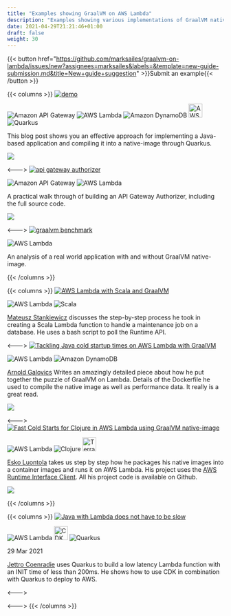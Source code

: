 ```yaml
---
title: "Examples showing GraalVM on AWS Lambda"
description: "Examples showing various implementations of GraalVM native image deployed to AWS Lambda"
date: 2021-04-29T21:21:46+01:00
draft: false
weight: 30
---
```


{{< button href="https://github.com/marksailes/graalvm-on-lambda/issues/new?assignees=marksailes&labels=&template=new-guide-submission.md&title=New+guide+suggestion" >}}Submit an example{{< /button >}}

{{< columns >}}
[<img src="/guides/aws-quarkus-demo.png" alt="demo" class="img-responsive">](https://aws.amazon.com/blogs/architecture/field-notes-optimize-your-java-application-for-aws-lambda-with-quarkus/)

<span><img src="/aws/Arch_App-Integration/Arch_32/Arch_Amazon-API-Gateway_32.svg" title="Amazon API Gateway"></span>
<span><img src="/aws/Arch_Compute/32/Arch_AWS-Lambda_32.svg" title="AWS Lambda"></span>
<span><img src="/aws/Arch_Database/32/Arch_Amazon-DynamoDB_32.svg" title="Amazon DynamoDB"></span>
<span><img src="/aws/sam_squirrel.jpeg" title="AWS SAM" width="32"></span>
<span><img src="/quarkus_icon_rgb_32px_default.png" title="Quarkus"></span>

This blog post shows you an effective approach for implementing a Java-based application and compiling it into a native-image through Quarkus.

[<img src="/github/GitHub-Mark-32px.png">](https://github.com/aws-samples/aws-quarkus-demo/)

<--->
[<img src="/guides/kabisa-tech-blog.png" alt="api gateway authorizer" class="img-responsive">](https://www.kabisa.nl/tech/beat-java-cold-starts-in-aws-lambdas-with-graalvm/)

<span><img src="/aws/Arch_App-Integration/Arch_32/Arch_Amazon-API-Gateway_32.svg" title="Amazon API Gateway"></span>
<span><img src="/aws/Arch_Compute/32/Arch_AWS-Lambda_32.svg" title="AWS Lambda"></span>

A practical walk through of building an API Gateway Authorizer, including the full source code.

[<img src="/github/GitHub-Mark-32px.png">](https://github.com/VR4J/aws-enriching-lambda-authorizer)

<--->
[<img src="/guides/cloudway-gramba.png" alt="graalvm benchmark" class="img-responsive">](https://www.cloudway.be/blog/gramba-graalvm-native-image-runtime-and-toolchain-aws-lambda)

<span><img src="/aws/Arch_Compute/32/Arch_AWS-Lambda_32.svg" title="AWS Lambda"></span>

An analysis of a real world application with and without GraalVM native-image.

{{< /columns >}}

{{< columns >}}
[<img src="/usage/examples/aws-lambda-with-scala-and-graalvm.png" alt="AWS Lambda with Scala and GraalVM" class="img-responsive">](https://medium.com/@mateuszstankiewicz/aws-lambda-with-scala-and-graalvm-eb1cc46b7740)

<span><img src="/aws/Arch_Compute/32/Arch_AWS-Lambda_32.svg" title="AWS Lambda"></span>
<span><img src="/icons/scala-spiral.png" title="Scala"></span>

[Mateusz Stankiewicz](https://medium.com/@mateuszstankiewicz) discusses the step-by-step process he took in creating a 
Scala Lambda function to handle a maintenance job on a database. He uses a bash script to poll the Runtime API.

<--->
[<img src="/usage/examples/tackling-java-cold-startup-times.png" alt="Tackling Java cold startup times on AWS Lambda with GraalVM" class="img-responsive">](https://arnoldgalovics.com/tackling-java-cold-startup-times-on-aws-lambda-with-graalvm/)

<span><img src="/aws/Arch_Compute/32/Arch_AWS-Lambda_32.svg" title="AWS Lambda"></span>
<span><img src="/aws/Arch_Database/32/Arch_Amazon-DynamoDB_32.svg" title="Amazon DynamoDB"></span>

[Arnold Galovics](https://twitter.com/ArnoldGalovics) Writes an amazingly detailed piece about how he put together the 
puzzle of GraalVM on Lambda. Details of the Dockerfile he used to compile the native image as well as performance data. 
It really is a great read.

[<img src="/github/GitHub-Mark-32px.png">](https://github.com/redskap/aws-lambda-java-runtime)

<--->
[<img src="/usage/examples/fast-cold-starts-for-clojure.png" alt="Fast Cold Starts for Clojure in AWS Lambda using GraalVM native-image" class="img-responsive">](https://nitor.com/en/articles/fast-cold-starts-for-clojure-in-aws-lambda-using-graalvm-native-image)

<span><img src="/aws/Arch_Compute/32/Arch_AWS-Lambda_32.svg" title="AWS Lambda"></span>
<span><img src="/icons/32px-Clojure_logo.svg.png" title="Clojure"></span>
<span><img src="/icons/terraform-icon.png" title="Terraform" width="32px"></span>

[Esko Luontola](https://twitter.com/EskoLuontola) takes us step by step how he packages his native images into a container
images and runs it on AWS Lambda. His project uses the [AWS Runtime Interface Client](https://github.com/aws/aws-lambda-java-libs/tree/master/aws-lambda-java-runtime-interface-client).
All his project code is available on Github.

[<img src="/github/GitHub-Mark-32px.png">](https://github.com/luontola/native-clojure-lambda)

{{< /columns >}}

{{< columns >}}
[<img src="/usage/examples/does-not-have-to-be-slow.png" alt="Java with Lambda does not have to be slow" class="img-responsive">](https://www.luminis.eu/blog/cloud-en/java-with-lambda-does-not-have-to-be-slow/)

<span><img src="/aws/Arch_Compute/32/Arch_AWS-Lambda_32.svg" title="AWS Lambda"></span>
<span><img src="/aws/cdk.png" title="CDK" width="32"></span>
<span><img src="/quarkus_icon_rgb_32px_default.png" title="Quarkus"></span>

29 Mar 2021

[Jettro Coenradie](https://twitter.com/jettroCoenradie) uses Quarkus to build a low latency Lambda function with an INIT
time of less than 200ms. He shows how to use CDK in combination with Quarkus to deploy to AWS.


<--->


<--->
{{< /columns >}}